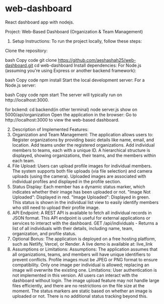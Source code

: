 # web-dashboard
React dashboard app with nodejs.

Project: Web-Based Dashboard (Organization & Team Management)

1. Setup Instructions:
To run the project locally, follow these steps:

Clone the repository:

bash
Copy code
git clone https://github.com/aeshashah25/web-dashboard.git
cd web-dashboard
Install dependencies: For Node.js (assuming you're using Express or another backend framework):

bash
Copy code
npm install
Start the local development server: For a Node.js server:

bash
Copy code
npm start
The server will typically run on http://localhost:3000.

for bckend:
cd backend(in other terminal)
node server.js
show on 5000/api/organization
Open the application in the browser: Go to http://localhost:3000 to view the web-based dashboard.

2. Description of Implemented Features:
1. Organization and Team Management:
The application allows users to:
Register organizations by providing basic details like name, email, and location.
Add teams under the registered organizations.
Add individual members to teams, each with a unique ID.
A hierarchical structure is displayed, showing organizations, their teams, and the members within each team.
2. File Upload:
Users can upload profile images for individual members.
The system supports both file uploads (via file selection) and camera uploads (using the camera).
Uploaded images are associated with individual profiles and displayed in the profile section.
3. Status Display:
Each member has a dynamic status marker, which indicates whether their image has been uploaded or not.
"Image Not Uploaded": Displayed in red.
"Image Uploaded": Displayed in green.
This status is shown in the individual list view to easily identify members who still need to upload their profile image.
4. API Endpoint:
A REST API is available to fetch all individual records in JSON format. This API endpoint is useful for external applications or services to interact with the dashboard.
GET /api/individuals - Returns a list of all individuals with their details, including name, team, organization, and profile status.
5. Optional Bonus:
The application is deployed on a free hosting platform, such as Netlify, Vercel, or Render.
A live demo is available at: live_link
3. Assumptions or Limitations:
Assumptions:
The application assumes that all organizations, teams, and members will have unique identifiers to prevent conflicts.
Profile images must be JPEG or PNG format to ensure compatibility.
Only one image per individual is allowed; replacing an image will overwrite the existing one.
Limitations:
User authentication is not implemented in this version. All users can interact with the dashboard without login.
The image upload feature may not handle large files efficiently, and there are no restrictions on the file size at the moment.
The status markers are static based on whether an image is uploaded or not. There is no additional status tracking beyond this.

